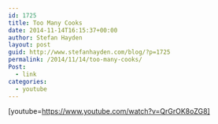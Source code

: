 ```yaml
---
id: 1725
title: Too Many Cooks
date: 2014-11-14T16:15:37+00:00
author: Stefan Hayden
layout: post
guid: http://www.stefanhayden.com/blog/?p=1725
permalink: /2014/11/14/too-many-cooks/
Post:
  - link
categories:
  - youtube
---
```

[youtube=https://www.youtube.com/watch?v=QrGrOK8oZG8]
